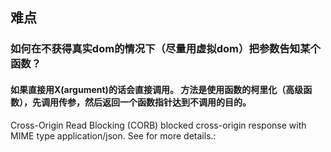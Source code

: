 ## 难点

### 如何在不获得真实dom的情况下（尽量用虚拟dom）把参数告知某个函数？

#### 如果直接用X(argument)的话会直接调用。 方法是使用函数的柯里化（高级函数），先调用传参，然后返回一个函数指针达到不调用的目的。

Cross-Origin Read Blocking (CORB) blocked cross-origin response <URL> with MIME type application/json. See <URL> for more details.:







